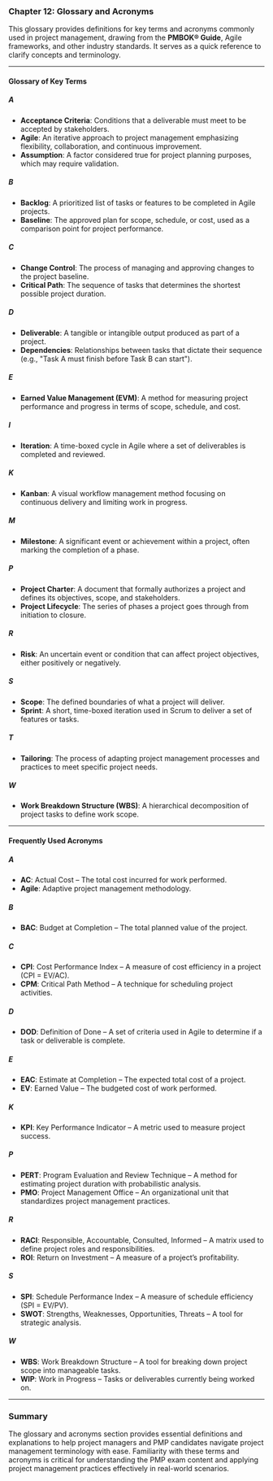 ### Chapter 12: Glossary and Acronyms

This glossary provides definitions for key terms and acronyms commonly used in project management, drawing from the **PMBOK® Guide**, Agile frameworks, and other industry standards. It serves as a quick reference to clarify concepts and terminology.

---

#### **Glossary of Key Terms**

##### **A**
- **Acceptance Criteria**: Conditions that a deliverable must meet to be accepted by stakeholders.
- **Agile**: An iterative approach to project management emphasizing flexibility, collaboration, and continuous improvement.
- **Assumption**: A factor considered true for project planning purposes, which may require validation.

##### **B**
- **Backlog**: A prioritized list of tasks or features to be completed in Agile projects.
- **Baseline**: The approved plan for scope, schedule, or cost, used as a comparison point for project performance.

##### **C**
- **Change Control**: The process of managing and approving changes to the project baseline.
- **Critical Path**: The sequence of tasks that determines the shortest possible project duration.

##### **D**
- **Deliverable**: A tangible or intangible output produced as part of a project.
- **Dependencies**: Relationships between tasks that dictate their sequence (e.g., "Task A must finish before Task B can start").

##### **E**
- **Earned Value Management (EVM)**: A method for measuring project performance and progress in terms of scope, schedule, and cost.

##### **I**
- **Iteration**: A time-boxed cycle in Agile where a set of deliverables is completed and reviewed.

##### **K**
- **Kanban**: A visual workflow management method focusing on continuous delivery and limiting work in progress.

##### **M**
- **Milestone**: A significant event or achievement within a project, often marking the completion of a phase.

##### **P**
- **Project Charter**: A document that formally authorizes a project and defines its objectives, scope, and stakeholders.
- **Project Lifecycle**: The series of phases a project goes through from initiation to closure.

##### **R**
- **Risk**: An uncertain event or condition that can affect project objectives, either positively or negatively.

##### **S**
- **Scope**: The defined boundaries of what a project will deliver.
- **Sprint**: A short, time-boxed iteration used in Scrum to deliver a set of features or tasks.

##### **T**
- **Tailoring**: The process of adapting project management processes and practices to meet specific project needs.

##### **W**
- **Work Breakdown Structure (WBS)**: A hierarchical decomposition of project tasks to define work scope.

---

#### **Frequently Used Acronyms**

##### **A**
- **AC**: Actual Cost – The total cost incurred for work performed.
- **Agile**: Adaptive project management methodology.

##### **B**
- **BAC**: Budget at Completion – The total planned value of the project.

##### **C**
- **CPI**: Cost Performance Index – A measure of cost efficiency in a project (CPI = EV/AC).
- **CPM**: Critical Path Method – A technique for scheduling project activities.

##### **D**
- **DOD**: Definition of Done – A set of criteria used in Agile to determine if a task or deliverable is complete.

##### **E**
- **EAC**: Estimate at Completion – The expected total cost of a project.
- **EV**: Earned Value – The budgeted cost of work performed.

##### **K**
- **KPI**: Key Performance Indicator – A metric used to measure project success.

##### **P**
- **PERT**: Program Evaluation and Review Technique – A method for estimating project duration with probabilistic analysis.
- **PMO**: Project Management Office – An organizational unit that standardizes project management practices.

##### **R**
- **RACI**: Responsible, Accountable, Consulted, Informed – A matrix used to define project roles and responsibilities.
- **ROI**: Return on Investment – A measure of a project’s profitability.

##### **S**
- **SPI**: Schedule Performance Index – A measure of schedule efficiency (SPI = EV/PV).
- **SWOT**: Strengths, Weaknesses, Opportunities, Threats – A tool for strategic analysis.

##### **W**
- **WBS**: Work Breakdown Structure – A tool for breaking down project scope into manageable tasks.
- **WIP**: Work in Progress – Tasks or deliverables currently being worked on.

---

### **Summary**
The glossary and acronyms section provides essential definitions and explanations to help project managers and PMP candidates navigate project management terminology with ease. Familiarity with these terms and acronyms is critical for understanding the PMP exam content and applying project management practices effectively in real-world scenarios.